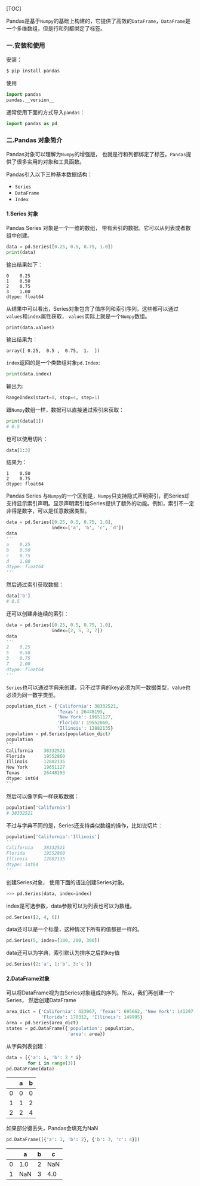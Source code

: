[TOC]

Pandas是基于`Numpy`的基础上构建的，它提供了高效的`DataFrame`，`DataFrame`是一个多维数组，但是行和列都绑定了标签。

### 一.安装和使用

安装：

```bash
$ pip install pandas
```

使用

```python
import pandas
pandas.__version__
```

通常使用下面的方式导入`pandas`：

```python
import pandas as pd
```

### 二.Pandas 对象简介

Pandas对象可以理解为`Numpy`的增强版， 也就是行和列都绑定了标签。`Pandas`提供了很多实用的对象和工具函数。

Pandas引入以下三种基本数据结构：

- `Series`
- `DataFrame`
- `Index`

#### 1.Series 对象

Pandas Series 对象是一个一维的数组， 带有索引的数据。它可以从列表或者数组中创建。

```python
data = pd.Series([0.25, 0.5, 0.75, 1.0])
print(data)
```

输出结果如下：

```
0    0.25
1    0.50
2    0.75
3    1.00
dtype: float64
```

从结果中可以看出，Series对象包含了值序列和索引序列，这些都可以通过`values`和`index`属性获取， `values`实际上就是一个`Numpy`数组。

```
print(data.values)
```

输出结果为：

```shell
array([ 0.25,  0.5 ,  0.75,  1.  ])
```

`index`返回的是一个类数组对象`pd.Index`:

```python
print(data.index)
```

输出为:

```python
RangeIndex(start=0, stop=4, step=1)
```

跟`Numpy`数组一样，数据可以直接通过索引来获取：

```python
print(data[1])
# 0.5
```

也可以使用切片：

```python
data[1:3]
```

结果为：

```shell
1    0.50
2    0.75
dtype: float64
```

Pandas Series 与`Numpy`的一个区别是，`Numpy`只支持隐式声明索引，而Series却支持显示索引声明。显示声明索引给Series提供了额外的功能。例如，索引不一定非得是数字，可以是任意数据类型。

```python
data = pd.Series([0.25, 0.5, 0.75, 1.0],
                 index=['a', 'b', 'c', 'd'])
data
'''
a    0.25
b    0.50
c    0.75
d    1.00
dtype: float64
'''
```

然后通过索引获取数据：

```python
data['b']
# 0.5
```

还可以创建非连续的索引：

```python
data = pd.Series([0.25, 0.5, 0.75, 1.0],
                 index=[2, 5, 3, 7])
data
'''
2    0.25
5    0.50
3    0.75
7    1.00
dtype: float64
'''
```

`Series`也可以通过字典来创建，只不过字典的key必须为同一数据类型，value也必须为同一数字类型。

```python
population_dict = {'California': 38332521,
                   'Texas': 26448193,
                   'New York': 19651127,
                   'Florida': 19552860,
                   'Illinois': 12882135}
population = pd.Series(population_dict)
population
​```
California    38332521
Florida       19552860
Illinois      12882135
New York      19651127
Texas         26448193
dtype: int64
​```
```

然后可以像字典一样获取数据：

```python
population['California']
# 38332521
```

不过与字典不同的是，Series还支持类似数组的操作，比如说切片：

```python
population['California':'Illinois']
'''
California    38332521
Florida       19552860
Illinois      12882135
dtype: int64
'''
```

创建Series对象， 使用下面的语法创建Series对象。

```python
>>> pd.Series(data, index=index)
```

index是可选参数，data参数可以为列表也可以为数组。

```python
pd.Series([2, 4, 6])
```

data还可以是一个标量，这种情况下所有的值都是一样的。

```python
pd.Series(5, index=[100, 200, 300])
```

data还可以为字典，索引默认为排序之后的key值

```python
pd.Series({2:'a', 1:'b', 3:'c'})
```

#### 2.DataFrame对象

可以将DataFrame视为由Series对象组成的序列。所以，我们再创建一个Series， 然后创建DataFrame

```python
area_dict = {'California': 423967, 'Texas': 695662, 'New York': 141297,
             'Florida': 170312, 'Illinois': 149995}
area = pd.Series(area_dict)
states = pd.DataFrame({'population': population,
                       'area': area})
```

从字典列表创建：

```python
data = [{'a': i, 'b': 2 * i}
        for i in range(3)]
pd.DataFrame(data)
```

|      | a    | b    |
| ---- | ---- | ---- |
| 0    | 0    | 0    |
| 1    | 1    | 2    |
| 2    | 2    | 4    |

如果部分键丢失，Pandas会填充为NaN

```python
pd.DataFrame([{'a': 1, 'b': 2}, {'b': 3, 'c': 4}])
```

|      | a    | b    | c    |
| ---- | ---- | ---- | ---- |
| 0    | 1.0  | 2    | NaN  |
| 1    | NaN  | 3    | 4.0  |



